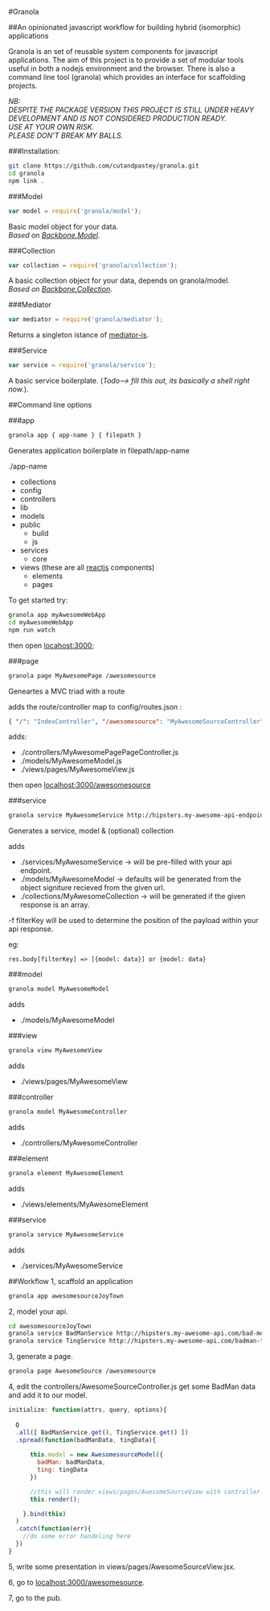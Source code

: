 #Granola

##An opinionated javascript workflow for building hybrid (isomorphic) applications

Granola is an set of reusable system components for javascript applications.  The aim of this project is to provide a set of modular tools useful in both a nodejs environment and the browser. 
There is also a command line tool (granola) which provides an interface for scaffolding projects.


<i>
NB:
<br>
  DESPITE THE PACKAGE VERSION THIS PROJECT IS STILL UNDER HEAVY DEVELOPMENT AND IS NOT CONSIDERED PRODUCTION READY.
<br>
  USE AT YOUR OWN RISK.
<br>
  PLEASE DON'T BREAK MY BALLS.
</i>


###Installation:
```bash
git clone https://github.com/cutandpastey/granola.git
cd granola
npm link .
```


###Model
```js
var model = require('granola/model');
```
Basic model object for your data.<br>
<i>Based on <a href='http://backbonejs.org/#Model' target='_blank'>Backbone.Model</a></i>.


###Collection
```js
var collection = require('granola/collection');
```
A basic collection object for your data, depends on granola/model.<br>
<i>Based on <a href='http://backbonejs.org/#Collection' target='_blank'>Backbone.Collection</a></i>.


###Mediator
```js
var mediator = require('granola/mediator');
```
Returns a singleton istance of [mediator-js](https://github.com/ajacksified/Mediator.js).


###Service
```js
var service = require('granola/service');
```
A basic service boilerplate. (<i>Todo--> fill this out, its basically a shell right now.</i>).


##Command line options


###app
```bash
granola app { app-name } { filepath }
```
Generates application boilerplate in filepath/app-name

./app-name
  - collections
  - config
  - controllers
  - lib
  - models
  - public
    - build
    - js
  - services
    - core
  - views (these are all [reactjs](http://facebook.github.io/react/) components)
    - elements
    - pages

To get started try:
```bash
granola app myAwesomeWebApp
cd myAwesomeWebApp
npm run watch
```
then open [locahost:3000](http://localhost:3000);


###page
```bash
granola page MyAwesomePage /awesomesource
```
Geneartes a MVC triad with a route

adds the route/controller map to config/routes.json :
```json
{ "/": "IndexController", "/awesomesource": "MyAwesomeSourceController" }
```
adds:
  - ./controllers/MyAwesomePagePageController.js
  - ./models/MyAwesomeModel.js
  - ./views/pages/MyAwesomeView.js

then open <a href='http://localhost:3000/awesomesource'>localhost:3000/awesomesource</a>


###service
```bash
granola service MyAwesomeService http://hipsters.my-awesome-api-endpoint.io -f filterKey (optional)
```
Generates a service, model & (optional) collection

adds
  - ./services/MyAwesomeService       ->  will be pre-filled with your api endpoint.
  - ./models/MyAwesomeModel           ->  defaults will be generated from the object signiture recieved from the given url.
  - ./collections/MyAwesomeCollection ->  will be generated if the given response is an array.

-f filterKey will be used to determine the position of the payload within your api response.

eg:
```
res.body[filterKey] => [{model: data}] or {model: data}
```

###model

```bash
granola model MyAwesomeModel
```

adds
 - ./models/MyAwesomeModel

###view

```bash
granola view MyAwesomeView
```

adds
 - ./views/pages/MyAwesomeView

###controller

```bash
granola model MyAwesomeController
```

adds
 - ./controllers/MyAwesomeController

###element

```bash
granola element MyAwesomeElement
```

adds
 - ./views/elements/MyAwesomeElement

###service

```bash
granola service MyAwesomeService
```

adds
 - ./services/MyAwesomeService


##Workflow
1, scaffold an application
```bash
granola app awesomesourceJoyTown
```

2, model your api.
```bash
cd awesomesourceJoyTown
granola service BadManService http://hipsters.my-awesome-api.com/bad-men/cutandpastey
granola service TingService http://hipsters.my-awesome-api.com/badman-ting/you-gets-me?wot-u-sayin=word
```

3, generate a page.
```bash
granola page AwesomeSource /awesomesource
```

4, edit the controllers/AwesomeSourceController.js get some BadMan data and add it to our model.
```js
initialize: function(attrs, query, options){
  
  Q
  .all([ BadManService.get(), TingService.get() ])
  .spread(function(badManData, tingData){
      
      this.model = new AwesomesourceModel({
        badMan: badManData,
        ting: tingData
      })

      //this will render views/pages/AwesomeSourceView with controller.model as view.props.model
      this.render();

    }.bind(this)
  )
  .catch(function(err){
    //do some error handeling here
  })
}
```

5, write some presentation in views/pages/AwesomeSourceView.jsx.

6, go to <a href='http://localhost:3000/awesomesource' target='_blank'>localhost:3000/awesomesource</a>.

7, go to the pub.


